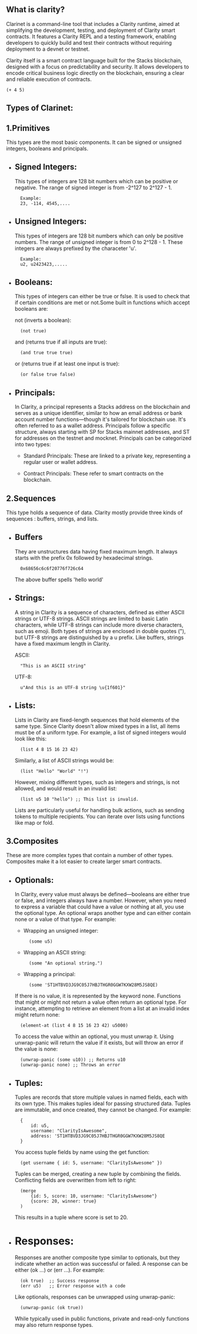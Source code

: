 ## What is clarity?

Clarinet is a command-line tool that includes a Clarity runtime, aimed at simplifying the development, testing, and deployment of Clarity smart contracts. It features a Clarity REPL and a testing framework, enabling developers to quickly build and test their contracts without requiring deployment to a devnet or testnet.


Clarity itself is a smart contract language built for the Stacks blockchain, designed with a focus on predictability and security. It allows developers to encode critical business logic directly on the blockchain, ensuring a clear and reliable execution of contracts.


    (+ 4 5)

## Types of Clarinet:

## 1.Primitives 

This types are the most basic components. It can be signed or unsigned integers, booleans and principals.
    
* ## Signed Integers:

    This types of integers are 128 bit numbers which can be positive or negative. The range of signed 
    integer is from -2^127 to 2^127 - 1. 

        Example:
        23, -114, 4545,....

* ## Unsigned Integers:

    This types of integers are 128 bit numbers which can only be positive numbers. The range of unsigned 
    integer is from 0 to 2^128 - 1. These integers are always prefixed by the characeter 'u'.

        Example:
        u2, u2423423,.....

* ## Booleans:

    This types of integers can either be true or fslse. It is used to check that if certain conditions are met or not.Some built in functions which accept booleans are:

    not (inverts a boolean):

        (not true)

    and (returns true if all inputs are true):

        (and true true true)

    or (returns true if at least one input is true):

        (or false true false)

* ## Principals:

    In Clarity, a principal represents a Stacks address on the blockchain and serves as a unique identifier, similar to how an email address or bank account number functions—though it's tailored for blockchain use. It's often referred to as a wallet address. Principals follow a specific structure, always starting with SP for Stacks mainnet addresses, and ST for addresses on the testnet and mocknet. Principals can be categorized into two types:

    * Standard Principals: These are linked to a private key, representing a regular user or wallet address.

    * Contract Principals: These refer to smart contracts on the blockchain.

## 2.Sequences 

This type holds a sequence of data. Clarity mostly provide three kinds of sequences : buffers, strings, and lists.

* ## Buffers

    They are unstructures data having fixed maximum length. It always starts with the prefix 0x followed by hexadecimal strings. 

        0x68656c6c6f20776f726c64
    The above buffer spells 'hello world'

* ## Strings:

    A string in Clarity is a sequence of characters, defined as either ASCII strings or UTF-8 strings. ASCII strings are limited to basic Latin characters, while UTF-8 strings can include more diverse characters, such as emoji. Both types of strings are enclosed in double quotes ("), but UTF-8 strings are distinguished by a u prefix. Like buffers, strings have a fixed maximum length in Clarity.

    ASCII:

        "This is an ASCII string"

    UTF-8:

        u"And this is an UTF-8 string \u{1f601}"

* ## Lists:

    Lists in Clarity are fixed-length sequences that hold elements of the same type. Since Clarity doesn't allow mixed types in a list, all items must be of a uniform type. For example, a list of signed integers would look like this:

        (list 4 8 15 16 23 42)
    Similarly, a list of ASCII strings would be:

        (list "Hello" "World" "!")
    However, mixing different types, such as integers and strings, is not allowed, and would result in an invalid list:

        (list u5 10 "hello") ;; This list is invalid.

    Lists are particularly useful for handling bulk actions, such as sending tokens to multiple recipients. You can iterate over lists using functions like map or fold.

## 3.Composites 

These are more complex types that contain a number of other types. Composites make it a lot easier to create larger smart contracts.

* ## Optionals:

    In Clarity, every value must always be defined—booleans are either true or false, and integers always have a number. However, when you need to express a variable that could have a value or nothing at all, you use the optional type. An optional wraps another type and can either contain none or a value of that type. For example:

    * Wrapping an unsigned integer:

            (some u5)

    * Wrapping an ASCII string:

            (some "An optional string.")
    
    * Wrapping a principal:

            (some 'ST1HTBVD3JG9C05J7HBJTHGR0GGW7KXW28M5JS8QE)

    If there is no value, it is represented by the keyword none. Functions that might or might not return a value often return an optional type. For instance, attempting to retrieve an element from a list at an invalid index might return none:

        (element-at (list 4 8 15 16 23 42) u5000)
        
    To access the value within an optional, you must unwrap it. Using unwrap-panic will return the value if it exists, but will throw an error if the value is none:

        (unwrap-panic (some u10)) ;; Returns u10
        (unwrap-panic none) ;; Throws an error

* ## Tuples:

    Tuples are records that store multiple values in named fields, each with its own type. This makes tuples ideal for passing structured data. Tuples are immutable, and once created, they cannot be changed. For example:

        {
            id: u5, 
            username: "ClarityIsAwesome", 
            address: 'ST1HTBVD3JG9C05J7HBJTHGR0GGW7KXW28M5JS8QE
        }

    You access tuple fields by name using the get function:

        (get username { id: 5, username: "ClarityIsAwesome" })

    Tuples can be merged, creating a new tuple by combining the fields. Conflicting fields are overwritten from left to right:

        (merge
            {id: 5, score: 10, username: "ClarityIsAwesome"}
            {score: 20, winner: true}
        )

    This results in a tuple where score is set to 20.

* # Responses:

    Responses are another composite type similar to optionals, but they indicate whether an action was successful or failed. A response can be either (ok ...) or (err ...). For example:

        (ok true)  ;; Success response
        (err u5)   ;; Error response with a code

    Like optionals, responses can be unwrapped using unwrap-panic:

        (unwrap-panic (ok true))

    While typically used in public functions, private and read-only functions may also return response types.